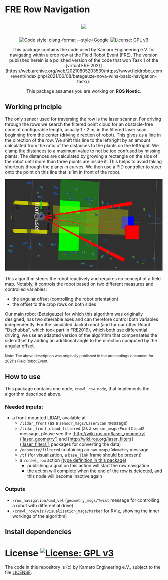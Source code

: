 # FRE Row Navigation

<p float="left" align="middle"> 
  <img src="https://kamaro-engineering.de/wp-content/uploads/2015/03/Kamaro_Logo-1.png" width="250" style="margin: 10px;">
</p>
<p align="middle">
  <a href="https://clang.llvm.org/docs/ClangFormat.html"><img src="https://img.shields.io/badge/clang--format-Google-blue" alt="Code style: clang-format --style=Google"/></a>
  <a href="https://www.gnu.org/licenses/gpl-3.0"><img src="https://img.shields.io/badge/License-GPLv3-blue.svg" alt="License: GPL v3"/></a>
</p>
<p align="middle">
  This package contains the code used by Kamaro Engineering e.V. for navigating within a crop row at the Field Robot Event (FRE). The version published herein is a polished version of the code that won Task 1 of the [virtual FRE 2021](https://web.archive.org/web/20210805203539/https://www.fieldrobot.com/event/index.php/2021/06/08/betegeuze-nova-wins-basic-navigation-task/).
</p>
<p align="middle">
  This package assumes you are working on <b>ROS Noetic</b>.
</p>

## Working principle
The only sensor used for traversing the row is the laser scanner. For driving through the rows we search the filtered point cloud for an obstacle-free cone of configurable length, usually 1 - 2 m, in the filtered laser scan, beginning from the center (driving direction of robot). This gives us a line in the direction of the row. We shift this line to the left/right by an amount calculated from the ratio of the distances to the plants on the left/right. We clamp the distances to a maximum value to not be too confused by missing plants. The distances are calculated by growing a rectangle on the side of the robot until more than three points are inside it. This helps to avoid taking shortcuts through the plants in curves. We then use a PID controller to steer onto the point on this line that is 1m in front of the robot.

![Image of the visualization of this node in rviz](row_nav.png)

This algorithm steers the robot reactively and requires no concept of a field map. Notably, it controls the robot based on two different measures and controlled variables:

* the angular offset (controlling the robot orientation)
* the offset to the crop rows on both sides

Our main robot (Beteigeuze) for which this algorithm was originally designed, has two steerable axes and can therefore control both variables independently. For the simulated Jackal robot (and for our other Robot "Dschubba", which took part in FRE2019), which both use differential driving, we use an adapted version of the algorithm that compensates the side offset by adding an additional angle to the direction computed by the angular offset.

<small>Note: The above description was originally published in the proceedings document for 2021's Field Robot Event.</small>

## How to use
This package contains one node, `crawl_row_node`, that implements the algorithm described above.

### Needed inputs:
* a front-mounted LIDAR, available at
    * `/lidar_front` (as a `sensor_msgs/LaserScan` message)
    * `/lidar_front_cloud_filtered` (as a `sensor_msgs/PointCloud2` message, please see the [http://wiki.ros.org/laser_geometry](`laser_geometry`) and [http://wiki.ros.org/laser_filters](`laser_filters`) packages for converting the data)
    * `/odometry/filtered` containing an `nav_msgs/Odometry` message
    * `/tf` (for visualization, a `base_link` frame should be present)
    * a `/crawl_row` action [(type definition in this package)](action/CrawlRow.action)
        * publishing a goal on this action will start the row navigation
        * the action will complete when the end of the row is detected, and this node will become inactive again

### Outputs
* `/row_navigation/cmd_vel` (`geometry_msgs/Twist` message for controlling a robot with differential drive)
* `/crawl_row/viz` (`visualization_msgs/Marker` for RViz, showing the inner workings of the algorithm)

## Install dependencies

# License [![License: GPL v3](https://img.shields.io/badge/License-GPLv3-blue.svg)](https://www.gnu.org/licenses/gpl-3.0)
The code in this repository is (c) by Kamaro Engineering e.V., subject to the file [LICENSE](LICENSE).
